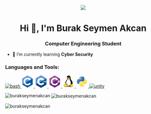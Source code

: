 <div align="center">
  <img src=https://c4.wallpaperflare.com/wallpaper/656/150/342/berserk-kentaro-miura-guts-manga-wallpaper-preview.jpg>
</div>
<h1 align="center">Hi 👋, I'm Burak Seymen Akcan</h1>
<h3 align="center">Computer Engineering Student</h3>

- 🌱 I’m currently learning **Cyber Security**



<h3 align="left">Languages and Tools:</h3>
<p align="left"> <a href="https://www.gnu.org/software/bash/" target="_blank" rel="noreferrer"> <img src="https://www.vectorlogo.zone/logos/gnu_bash/gnu_bash-icon.svg" alt="bash" width="40" height="40"/> </a> <a href="https://www.cprogramming.com/" target="_blank" rel="noreferrer"> <img src="https://raw.githubusercontent.com/devicons/devicon/master/icons/c/c-original.svg" alt="c" width="40" height="40"/> </a> <a href="https://www.w3schools.com/cpp/" target="_blank" rel="noreferrer"> <img src="https://raw.githubusercontent.com/devicons/devicon/master/icons/cplusplus/cplusplus-original.svg" alt="cplusplus" width="40" height="40"/> </a> <a href="https://www.w3schools.com/cs/" target="_blank" rel="noreferrer"> <img src="https://raw.githubusercontent.com/devicons/devicon/master/icons/csharp/csharp-original.svg" alt="csharp" width="40" height="40"/> </a> <a href="https://www.linux.org/" target="_blank" rel="noreferrer"> <img src="https://raw.githubusercontent.com/devicons/devicon/master/icons/linux/linux-original.svg" alt="linux" width="40" height="40"/> </a> <a href="https://www.python.org" target="_blank" rel="noreferrer"> <img src="https://raw.githubusercontent.com/devicons/devicon/master/icons/python/python-original.svg" alt="python" width="40" height="40"/> </a> <a href="https://unity.com/" target="_blank" rel="noreferrer"> <img src="https://www.vectorlogo.zone/logos/unity3d/unity3d-icon.svg" alt="unity" width="40" height="40"/> </a> </p>

<p><img align="left" src="https://github-readme-stats.vercel.app/api/top-langs?username=burakseymenakcan&show_icons=true&locale=en&layout=compact" alt="burakseymenakcan" /></p>

<p>&nbsp;<img align="center" src="https://github-readme-stats.vercel.app/api?username=burakseymenakcan&show_icons=true&locale=en" alt="burakseymenakcan" /></p>

<p><img align="center" src="https://github-readme-streak-stats.herokuapp.com/?user=burakseymenakcan&" alt="burakseymenakcan" /></p>
